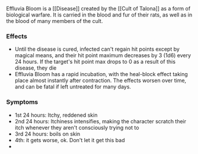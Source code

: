 Effluvia Bloom is a [[Disease]] created by the [[Cult of Talona]] as a form of biological warfare. It is carried in the blood and fur of their rats, as well as in the blood of many members of the cult. 

### Effects

- Until the disease is cured, infected can't regain hit points except by magical means, and their hit point maximum decreases by 3 (1d6) every 24 hours. If the target's hit point max drops to 0 as a result of this disease, they die
- Effluvia Bloom has a rapid incubation, with the heal-block effect taking place almost instantly after contraction. The effects worsen over time, and can be fatal if left untreated for many days.

### Symptoms

- 1st 24 hours: Itchy, reddened skin
- 2nd 24 hours: Itchiness intensifies, making the character scratch their itch whenever they aren't consciously trying not to
- 3rd 24 hours: boils on skin
- 4th: it gets worse, ok. Don't let it get this bad
- 